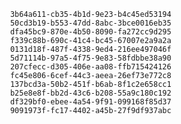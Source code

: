 
                3b64a611-cb35-4b1d-9e23-b4c45ed53194
                50cd3b19-b553-47dd-8abc-3bce0016eb35
                dfa45bc9-870e-4b50-8090-fa272cc9d295
                f339c88b-690c-41c4-bc45-67007e2a9a2a
                0131d18f-487f-4338-9ed4-216ee497046f
                5d71114b-97a5-4f75-9e83-58fdbbe38a90
                207cfecc-d305-406e-aa08-ffb715424126
                fc45e806-6cef-44c3-aeea-26ef73e772c8
                137bcd3a-50b2-451f-b6ab-8f1c2e658cc1
                b25e8e8f-bb2d-43c6-b208-55a9c180c192
                df329bf0-ebee-4a54-9f91-099168f85d37
                9091973f-fc17-4402-a45b-27f9df937abc
                